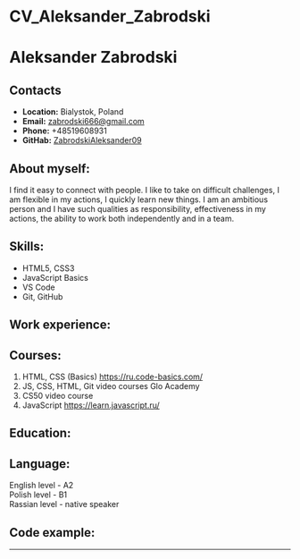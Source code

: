 # CV_Aleksander_Zabrodski

# Aleksander Zabrodski
## Contacts<br>
- **Location:** Bialystok, Poland<br>
- **Email:** zabrodski666@gmail.com <br>
- **Phone:** +48519608931<br>
- **GitHab:** [ZabrodskiAleksander09](https://github.com/AleksanderZabrodski09)<br>

## About myself:
I find it easy to connect with people. I like to take on difficult challenges, I am flexible in my actions, I quickly learn new things. I am an ambitious person and I have such qualities as responsibility, effectiveness in my actions, the ability to work both independently and in a team.

## Skills:
- HTML5, CSS3
- JavaScript Basics
- VS Code
- Git, GitHub

## Work experience:


## Courses:
1. HTML, CSS (Basics) https://ru.code-basics.com/
1. JS, CSS, HTML, Git video courses Glo Academy
1. CS50 video course
1. JavaScript https://learn.javascript.ru/

## Education:

## Language:
English level - A2<br>
Polish level - B1<br>
Rassian level - native speaker<br>

## Code example:

---